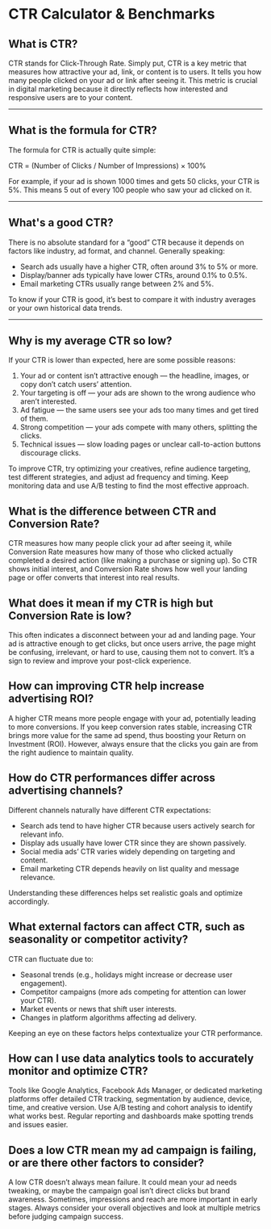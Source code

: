 # CTR Calculator & Benchmarks


## What is CTR?

CTR stands for Click-Through Rate. Simply put, CTR is a key metric that measures how attractive your ad, link, or content is to users. It tells you how many people clicked on your ad or link after seeing it. This metric is crucial in digital marketing because it directly reflects how interested and responsive users are to your content.

---

## What is the formula for CTR?

The formula for CTR is actually quite simple:

CTR = (Number of Clicks / Number of Impressions) × 100%

For example, if your ad is shown 1000 times and gets 50 clicks, your CTR is 5%. This means 5 out of every 100 people who saw your ad clicked on it.

---

## What's a good CTR?

There is no absolute standard for a “good” CTR because it depends on factors like industry, ad format, and channel. Generally speaking:

* Search ads usually have a higher CTR, often around 3% to 5% or more.
* Display/banner ads typically have lower CTRs, around 0.1% to 0.5%.
* Email marketing CTRs usually range between 2% and 5%.

To know if your CTR is good, it’s best to compare it with industry averages or your own historical data trends.

---

## Why is my average CTR so low?

If your CTR is lower than expected, here are some possible reasons:

1. Your ad or content isn’t attractive enough — the headline, images, or copy don’t catch users’ attention.
2. Your targeting is off — your ads are shown to the wrong audience who aren’t interested.
3. Ad fatigue — the same users see your ads too many times and get tired of them.
4. Strong competition — your ads compete with many others, splitting the clicks.
5. Technical issues — slow loading pages or unclear call-to-action buttons discourage clicks.

To improve CTR, try optimizing your creatives, refine audience targeting, test different strategies, and adjust ad frequency and timing. Keep monitoring data and use A/B testing to find the most effective approach.


## What is the difference between CTR and Conversion Rate?

CTR measures how many people click your ad after seeing it, while Conversion Rate measures how many of those who clicked actually completed a desired action (like making a purchase or signing up). So CTR shows initial interest, and Conversion Rate shows how well your landing page or offer converts that interest into real results.

## What does it mean if my CTR is high but Conversion Rate is low?

This often indicates a disconnect between your ad and landing page. Your ad is attractive enough to get clicks, but once users arrive, the page might be confusing, irrelevant, or hard to use, causing them not to convert. It’s a sign to review and improve your post-click experience.

## How can improving CTR help increase advertising ROI?

A higher CTR means more people engage with your ad, potentially leading to more conversions. If you keep conversion rates stable, increasing CTR brings more value for the same ad spend, thus boosting your Return on Investment (ROI). However, always ensure that the clicks you gain are from the right audience to maintain quality.

## How do CTR performances differ across advertising channels?

Different channels naturally have different CTR expectations:

* Search ads tend to have higher CTR because users actively search for relevant info.
* Display ads usually have lower CTR since they are shown passively.
* Social media ads’ CTR varies widely depending on targeting and content.
* Email marketing CTR depends heavily on list quality and message relevance.

Understanding these differences helps set realistic goals and optimize accordingly.

## What external factors can affect CTR, such as seasonality or competitor activity?

CTR can fluctuate due to:

* Seasonal trends (e.g., holidays might increase or decrease user engagement).
* Competitor campaigns (more ads competing for attention can lower your CTR).
* Market events or news that shift user interests.
* Changes in platform algorithms affecting ad delivery.

Keeping an eye on these factors helps contextualize your CTR performance.

## How can I use data analytics tools to accurately monitor and optimize CTR?

Tools like Google Analytics, Facebook Ads Manager, or dedicated marketing platforms offer detailed CTR tracking, segmentation by audience, device, time, and creative version. Use A/B testing and cohort analysis to identify what works best. Regular reporting and dashboards make spotting trends and issues easier.

## Does a low CTR mean my ad campaign is failing, or are there other factors to consider?

A low CTR doesn’t always mean failure. It could mean your ad needs tweaking, or maybe the campaign goal isn’t direct clicks but brand awareness. Sometimes, impressions and reach are more important in early stages. Always consider your overall objectives and look at multiple metrics before judging campaign success.


